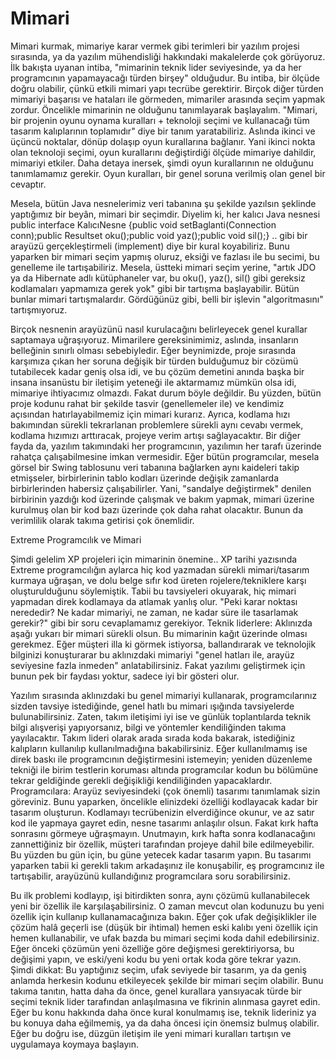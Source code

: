 # Mimari

Mimari kurmak, mimariye karar vermek gibi terimleri bir yazılım
projesi sırasında, ya da yazılım mühendisliği hakkındaki makalelerde
çok görüyoruz. İlk bakışta uyanan intiba, "mimarinin teknik lider
seviyesinde, ya da her programcının yapamayacağı türden birşey"
olduğudur. Bu intiba, bir ölçüde doğru olabilir, çünkü etkili mimari
yapı tecrübe gerektirir. Birçok diğer türden mimariyi başarısı ve
hataları ile görmeden, mimariler arasında seçim yapmak zordur.
Öncelikle mimarinin ne olduğunu tanımlayarak başlayalım. "Mimari, bir
projenin oyunu oynama kuralları + teknoloji seçimi ve kullanacağı tüm
tasarım kalıplarının toplamıdır" diye bir tanım yaratabiliriz.
Aslında ikinci ve üçüncü noktalar, dönüp dolaşıp oyun kurallarına
bağlanır. Yani ikinci nokta olan teknoloji seçimi, oyun kurallarını
değiştirdiği ölçüde mimariye dahildir, mimariyi etkiler.  Daha detaya
inersek, şimdi oyun kurallarının ne olduğunu tanımlamamız
gerekir. Oyun kuralları, bir genel soruna verilmiş olan genel bir
cevaptır.

Mesela, bütün Java nesnelerimiz veri tabanına şu şekilde yazılsın
şeklinde yaptığımız bir beyân, mimari bir seçimdir. Diyelim ki, her
kalıcı Java nesnesi public interface KalıcıNesne {public void
setBaglanti(Connection conn);public Resultset oku();public void
yaz();public void sil();} .. gibi bir arayüzü gerçekleştirmeli
(implement) diye bir kural koyabiliriz. Bunu yaparken bir mimari seçim
yapmış oluruz, eksiği ve fazlası ile bu secimi, bu genelleme ile
tartışabiliriz. Mesela, üstteki mimari seçim yerine, "artık JDO ya da
Hibernate adlı kütüphaneler var, bu oku(), yaz(), sil() gibi gereksiz
kodlamaları yapmamıza gerek yok" gibi bir tartışma başlayabilir. Bütün
bunlar mimari tartışmalardır. Gördüğünüz gibi, belli bir işlevin
"algoritmasını" tartışmıyoruz.

Birçok nesnenin arayüzünü nasıl kurulacağını belirleyecek genel
kurallar saptamaya uğraşıyoruz.  Mimarilere gereksinimimiz, aslında,
insanların belleğinin sınırlı olması sebebiyledir. Eğer beynimizde,
proje sırasında karşımıza çıkan her soruna değişik bir türden
bulduğumuz bir cözümü tutabilecek kadar geniş olsa idi, ve bu çözüm
demetini anında başka bir insana insanüstu bir iletişim yeteneği ile
aktarmamız mümkün olsa idi, mimariye ihtiyacımız olmazdı.  Fakat durum
böyle değildir. Bu yüzden, bütün proje kodunu rahat bir şekilde tasvir
(genellemeler ile) ve kendimiz açısından hatırlayabilmemiz için mimari
kurarız. Ayrıca, kodlama hızı bakımından sürekli tekrarlanan
problemlere sürekli aynı cevabı vermek, kodlama hızımızı arttıracak,
projeye verim artışı sağlayacaktır.  Bir diğer fayda da, yazılım
takımındaki her programcının, yazılımın her tarafı üzerinde rahatça
çalışabilmesine imkan vermesidir. Eğer bütün programcılar, mesela
görsel bir Swing tablosunu veri tabanına bağlarken aynı kaideleri
takip etmişseler, birbirlerinin tablo kodları üzerinde değişik
zamanlarda birbirlerinden habersiz çalışabilirler. Yani, "sandalye
değiştirmek" denilen birbirinin yazdığı kod üzerinde çalışmak ve bakım
yapmak, mimari üzerine kurulmuş olan bir kod bazı üzerinde çok daha
rahat olacaktır. Bunun da verimlilik olarak takıma getirisi çok
önemlidir.

Extreme Programcılık ve Mimari

Şimdi gelelim XP projeleri için mimarinin önemine..  XP tarihi
yazısında Extreme programcılığın aylarca hiç kod yazmadan sürekli
mimari/tasarım kurmaya uğraşan, ve dolu belge sıfır kod üreten
rojelere/tekniklere karşı oluşturulduğunu söylemiştik.  Tabii bu
tavsiyeleri okuyarak, hiç mimari yapmadan direk kodlamaya da atlamak
yanlış olur. "Peki karar noktası nerededir? Ne kadar mimariyi, ne
zaman, ne kadar süre ile tasarlamak gerekir?" gibi bir soru
cevaplamamız gerekiyor.  Teknik liderlere: Aklınızda aşağı yukarı bir
mimari sürekli olsun. Bu mimarinin kağıt üzerinde olması
gerekmez. Eğer müşteri illa ki görmek istiyorsa, ballandırarak ve
teknolojik bilginizi konuşturarar bu aklınızdaki mimariyi "genel
hatları ile, arayüz seviyesine fazla inmeden" anlatabilirsiniz. Fakat
yazılımı geliştirmek için bunun pek bir faydası yoktur, sadece iyi bir
gösteri olur.

Yazılım sırasında aklınızdaki bu genel mimariyi kullanarak,
programcılarınız sizden tavsiye istediğinde, genel hatlı bu mimari
ışığında tavsiyelerde bulunabilirsiniz. Zaten, takım iletişimi iyi ise
ve günlük toplantılarda teknik bilgi alışverişi yapıyorsanız, bilgi ve
yöntemler kendiliğinden takıma yayılacaktır. Takım lideri olarak arada
sırada koda bakarak, istediğiniz kalıpların kullanılıp
kullanılmadığına bakabilirsiniz. Eğer kullanılmamış ise direk baskı
ile programcının değiştirmesini istemeyin; yeniden düzenleme tekniği
ile birim testlerin koruması altında programcılar kodun bu bölümüne
tekrar geldiğinde gerekli değişikliği kendiliğinden yapacaklardır.
Programcılara: Arayüz seviyesindeki (çok önemli) tasarımı tanımlamak
sizin göreviniz. Bunu yaparken, öncelikle elinizdeki özelliği
kodlayacak kadar bir tasarım oluşturun. Kodlamayı tecrübenizin
elverdiğince okunur, ve az satır kod ile yapmaya gayret edin, nesne
tasarımı anlaşılır olsun. Fakat kırk hafta sonrasını görmeye
uğraşmayın. Unutmayın, kırk hafta sonra kodlanacağını zannettiğiniz
bir özellik, müşteri tarafından projeye dahil bile edilmeyebilir.  Bu
yüzden bu gün için, bu güne yetecek kadar tasarım yapın. Bu tasarımı
yaparken tabii ki gerekli takım arkadaşınız ile konuşabilir, eş
programcınız ile tartışabilir, arayüzünü kullandığınız programcılara
soru sorabilirsiniz.

Bu ilk problemi kodlayıp, işi bitirdikten sonra, aynı çözümü
kullanabilecek yeni bir özellik ile karşılaşabilirsiniz. O zaman
mevcut olan kodunuzu bu yeni özellik için kullanıp kullanamacağınıza
bakın. Eğer çok ufak değişiklikler ile çözüm halâ geçerli ise (düşük
bir ihtimal) hemen eski kalıbı yeni özellik için hemen kullanabilir,
ve ufak bazda bu mimari seçimi koda dahil edebilirsiniz.  Eğer önceki
çözümün yeni özelliğe göre değişmesi gerektiriyorsa, bu değişimi
yapın, ve eski/yeni kodu bu yeni ortak koda göre tekrar yazın.  Şimdi
dikkat: Bu yaptığınız seçim, ufak seviyede bir tasarım, ya da geniş
anlamda herkesin kodunu etkileyecek şekilde bir mimari seçim
olabilir. Bunu takıma tanıtın, hatta daha da önce, genel kurallara
yansıyacak türde bir seçimi teknik lider tarafından anlaşılmasına ve
fikrinin alınmasa gayret edin. Eğer bu konu hakkında daha önce kural
konulmamış ise, teknik lideriniz ya bu konuya daha eğilmemiş, ya da
daha öncesi için önemsiz bulmuş olabilir.  Eğer bu doğru ise, düzgün
iletişim ile yeni mimari kuralları tartışın ve uygulamaya koymaya
başlayın.





